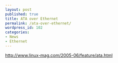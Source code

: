 ```yaml
---
layout: post
published: true
title: ATA over Ethernet
permalink: /ata-over-ethernet/
wordpress_id: 102
categories:
- News
- Ethernet
---
```

<a href="http://www.linux-mag.com/">http://www.linux-mag.com/2005-06/feature/ata.html</a>

